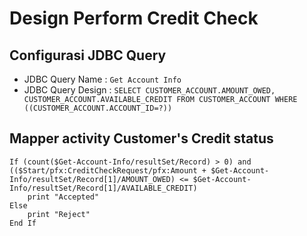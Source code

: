 # Design Perform Credit Check

## Configurasi JDBC Query
* JDBC Query Name : `Get Account Info`
* JDBC Query Design : `SELECT CUSTOMER_ACCOUNT.AMOUNT_OWED,
CUSTOMER_ACCOUNT.AVAILABLE_CREDIT
FROM CUSTOMER_ACCOUNT
WHERE ((CUSTOMER_ACCOUNT.ACCOUNT_ID=?))`

## Mapper activity Customer's Credit status
```{r, tidy=FALSE, eval=FALSE, highlight=FALSE }
If (count($Get-Account-Info/resultSet/Record) > 0) and (($Start/pfx:CreditCheckRequest/pfx:Amount + $Get-Account-Info/resultSet/Record[1]/AMOUNT_OWED) <= $Get-Account-Info/resultSet/Record[1]/AVAILABLE_CREDIT)
    print "Accepted"
Else
    print "Reject"
End If
```